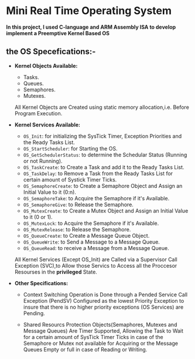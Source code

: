 # Mini Real Time Operating System
**In this project, I used C-language and ARM Assembly ISA to develop implement a
Preemptive Kernel Based OS**

## the OS Specefications:-
- **Kernel Objects Available:**
    - Tasks.
    - Queues.
    - Semaphores.
    - Mutexes.
    
    All Kernel Objects are Created using static memory allocation,i.e. Before Program Execution.
    
- **Kernel Services Available:**
    - `OS_Init`: for initializing the SysTick Timer, Exception Priorities and the Ready Tasks List.
    - `OS_StartScheduler`: for Starting the OS.
    - `OS_GetSchedulerStatus`: to determine the Schedular Status (Running or not Running).
    - `OS_TaskCreate`: to Create a Task and add it to the Ready Tasks List.
    - `OS_TaskDelay`: to Remove a Task from the Ready Tasks List for certain amount of Systick Timer Ticks.
    - `OS_SemaphoreCreate`: to Create a Semaphore Object and Assign an Initial Value to it (0:n).
    - `OS_SemaphoreTake`: to Acquire the Semaphore if it's Available.
    - `OS_SemaphoreGive`: to Release the Semaphore.
    - `OS_MutexCreate`: to Create a Mutex Object and Assign an Initial Value to it (0 or 1).
    - `OS_MutexLock`: to Acquire the Semaphore if it's Available.
    - `OS_MutexRelease`: to Release the Semaphore.
    - `OS_QueueCreate`: to Create a Message Queue Object.
    - `OS_QueueWrite`: to Send a Message to a Message Queue.
    - `OS_QueueRead`: to receive a Message from a Message Queue.
    
    All Kernel Services (Except OS_Init) are Called via a Supervisor Call Exception (SVC),to Allow those Servics to Access all the
    Proccesor Resourses in the **privileged** State.   
    
- **Other Specifications:**
    - Context Switching Operation is Done through a Pended Service Call Exception (PendSV) 
      Configured as the lowest Priority Exception to insure that there is no higher priority exceptions (OS Services) are Pending.
      
    - Shared Resourcs Protection Objects(Semaphores, Mutexes and Message Queues) Are Timer Supported, Allowing the Task to 
      Wait for a certain amount of SysTick Timer Ticks in case of the Semaphore or Mutex not available for Acquiring 
      or the Message Queues Empty or full in case of Reading or Writing.
